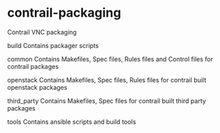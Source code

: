 contrail-packaging
==================

Contrail VNC packaging

build
    Contains packager scripts

common
    Contains Makefiles, Spec files, Rules files and Control files for contrail packages

openstack
    Contains Makefiles, Spec files, Rules files for contrail built openstack packages

third_party
    Contains Makefiles, Spec files for contrail built third party packages

tools
    Contains ansible scripts and build tools


